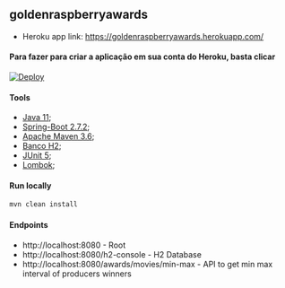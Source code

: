 ## goldenraspberryawards
- Heroku app link: https://goldenraspberryawards.herokuapp.com/

#### Para fazer para criar a aplicação em sua conta do Heroku, basta clicar
[![Deploy](https://www.herokucdn.com/deploy/button.svg)](https://heroku.com/deploy)

#### Tools
- [Java 11](https://docs.oracle.com/en/java/javase/11/);
- [Spring-Boot 2.7.2](https://spring.io/projects/spring-boot);
- [Apache Maven 3.6](https://maven.apache.org/ref/3.6.0/);
- [Banco H2](https://www.h2database.com/html/main.html);
- [JUnit 5](https://junit.org/junit5/);
- [Lombok](https://projectlombok.org/);

#### Run locally
```sh
mvn clean install
```

#### Endpoints
- http://localhost:8080 - Root
- http://localhost:8080/h2-console - H2 Database
- http://localhost:8080/awards/movies/min-max - API to get min max interval of producers winners
